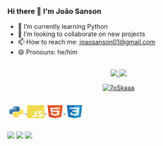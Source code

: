 ### Hi there 👋 I'm João Sanson

- 🐍 I’m currently learning Python
- 👯 I’m looking to collaborate on new projects
- 📫 How to reach me: joaosanson01@gmail.com
- 😄 Pronouns: he/him

<br/>
<div align="center">
  <a href="https://github.com/joaosanson">
  <img height="180em" src="https://github-readme-stats.vercel.app/api?username=joaosanson&show_icons=true&theme=algolia&include_all_commits=true&count_private=true"/>
  <img height="180em" src="https://github-readme-stats.vercel.app/api/top-langs/?username=joaosanson&layout=compact&langs_count=7&theme=algolia"/>
   <p align="center"><img src="https://github-readme-streak-stats.herokuapp.com/?user=joaosanson&theme=algolia" alt="7oSkaaa" /></p>

</div>
  
<div style="display: inline_block"><br>
  <img align="center" alt="Joao-Python" height="30" width="40" src="https://raw.githubusercontent.com/devicons/devicon/master/icons/python/python-original.svg">
   <img align="center" alt="Joao-Js" height="30" width="40" src="https://raw.githubusercontent.com/devicons/devicon/master/icons/javascript/javascript-plain.svg">
   <img align="center" alt="Joao-HTML" height="30" width="40" src="https://raw.githubusercontent.com/devicons/devicon/master/icons/html5/html5-original.svg">
   <img align="center" alt="Joao-CSS" height="30" width="40" src="https://raw.githubusercontent.com/devicons/devicon/master/icons/css3/css3-original.svg">
</div>
  
##
  
<div> 
  <a href="https://www.instagram.com/_joaosanson/" target="blank"><img src="https://img.shields.io/badge/-Instagram-%23E4405F?style=for-the-badge&logo=instagram&logoColor=white" target="blank"></a>
  <a href = "mailto:joaosanson01@gmail.com"><img src="https://img.shields.io/badge/-Gmail-%23333?style=for-the-badge&logo=gmail&logoColor=white" target="_blank"></a>
  <a href="https://www.linkedin.com/in/jo%C3%A3o-sanson-5b32961a0/" target="_blank"><img src="https://img.shields.io/badge/-LinkedIn-%230077B5?style=for-the-badge&logo=linkedin&logoColor=white" target="blank"></a> 
 
<!--   ![Snake animation](https://github.com/joaosanson/joaosanson/blob/output/github-contribution-grid-snake.svg) -->
 
</div>

